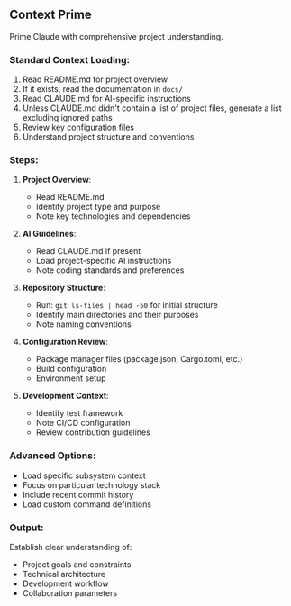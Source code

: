 ## Context Prime

Prime Claude with comprehensive project understanding.

### Standard Context Loading:

1. Read README.md for project overview
2. If it exists, read the documentation in `docs/`
3. Read CLAUDE.md for AI-specific instructions
4. Unless CLAUDE.md didn't contain a list of project files, generate a list excluding ignored paths
6. Review key configuration files
7. Understand project structure and conventions

### Steps:

1. **Project Overview**:
   - Read README.md
   - Identify project type and purpose
   - Note key technologies and dependencies

2. **AI Guidelines**:
   - Read CLAUDE.md if present
   - Load project-specific AI instructions
   - Note coding standards and preferences

3. **Repository Structure**:
   - Run: `git ls-files | head -50` for initial structure
   - Identify main directories and their purposes
   - Note naming conventions

4. **Configuration Review**:
   - Package manager files (package.json, Cargo.toml, etc.)
   - Build configuration
   - Environment setup

5. **Development Context**:
   - Identify test framework
   - Note CI/CD configuration
   - Review contribution guidelines

### Advanced Options:

- Load specific subsystem context
- Focus on particular technology stack
- Include recent commit history
- Load custom command definitions

### Output:

Establish clear understanding of:

- Project goals and constraints
- Technical architecture
- Development workflow
- Collaboration parameters

